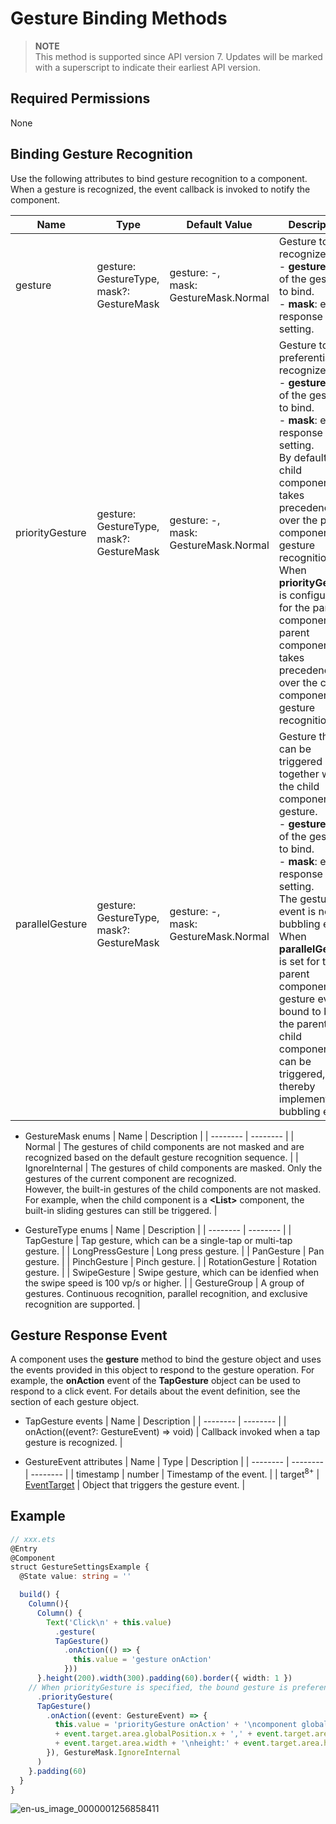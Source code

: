# Gesture Binding Methods


> **NOTE**<br>
> This method is supported since API version 7. Updates will be marked with a superscript to indicate their earliest API version.


## Required Permissions

None


## Binding Gesture Recognition


Use the following attributes to bind gesture recognition to a component. When a gesture is recognized, the event callback is invoked to notify the component.


| Name | Type | Default Value | Description |
| -------- | -------- | -------- | -------- |
| gesture | gesture: GestureType,<br/>mask?: GestureMask | gesture: -,<br/>mask: GestureMask.Normal | Gesture to recognize.<br/>- **gesture**: type of the gesture to bind.<br/>- **mask**: event response setting. |
| priorityGesture | gesture: GestureType,<br/>mask?: GestureMask | gesture: -,<br/>mask: GestureMask.Normal | Gesture to preferentially recognize.<br/>- **gesture**: type of the gesture to bind.<br/>- **mask**: event response setting.<br/>By default, the child component takes precedence over the parent component in gesture recognition. When **priorityGesture** is configured for the parent component, the parent component takes precedence over the child component in gesture recognition. |
| parallelGesture | gesture: GestureType,<br/>mask?: GestureMask | gesture: -,<br/>mask: GestureMask.Normal | Gesture that can be triggered together with the child component gesture.<br/>- **gesture**: type of the gesture to bind.<br/>- **mask**: event response setting.<br/>The gesture event is not a bubbling event. When **parallelGesture** is set for the parent component, gesture events bound to both the parent and child components can be triggered, thereby implementing a bubbling effect. |


- GestureMask enums
  | Name | Description |
  | -------- | -------- |
  | Normal | The gestures of child components are not masked and are recognized based on the default gesture recognition sequence. |
  | IgnoreInternal | The gestures of child components are masked. Only the gestures of the current component are recognized.<br/>However, the built-in gestures of the child components are not masked. For example, when the child component is a **&lt;List&gt;** component, the built-in sliding gestures can still be triggered. |


- GestureType enums
  | Name | Description |
  | -------- | -------- |
  | TapGesture | Tap gesture, which can be a single-tap or multi-tap gesture. |
  | LongPressGesture | Long press gesture. |
  | PanGesture | Pan gesture. |
  | PinchGesture | Pinch gesture. |
  | RotationGesture | Rotation gesture. |
  | SwipeGesture | Swipe gesture, which can be idenfied when the swipe speed is 100 vp/s or higher. |
  | GestureGroup | A group of gestures. Continuous recognition, parallel recognition, and exclusive recognition are supported. |


## Gesture Response Event

A component uses the **gesture** method to bind the gesture object and uses the events provided in this object to respond to the gesture operation. For example, the **onAction** event of the **TapGesture** object can be used to respond to a click event. For details about the event definition, see the section of each gesture object.

- TapGesture events
  | Name | Description |
  | -------- | -------- |
  | onAction((event?: GestureEvent) =&gt; void) | Callback invoked when a tap gesture is recognized. |

- GestureEvent attributes
  | Name | Type | Description |
  | -------- | -------- | -------- |
  | timestamp | number | Timestamp of the event. |
  | target<sup>8+</sup> | [EventTarget](ts-universal-events-click.md) | Object that triggers the gesture event. |


## Example


```ts
// xxx.ets
@Entry
@Component
struct GestureSettingsExample {
  @State value: string = ''

  build() {
    Column(){
      Column() {
        Text('Click\n' + this.value)
          .gesture(
          TapGesture()
            .onAction(() => {
              this.value = 'gesture onAction'
            }))
      }.height(200).width(300).padding(60).border({ width: 1 })
    // When priorityGesture is specified, the bound gesture is preferentially recognized and the child component gesture is ignored.
      .priorityGesture(
      TapGesture()
        .onAction((event: GestureEvent) => {
          this.value = 'priorityGesture onAction' + '\ncomponent globalPos:('
          + event.target.area.globalPosition.x + ',' + event.target.area.globalPosition.y + ')\nwidth:'
          + event.target.area.width + '\nheight:' + event.target.area.height
        }), GestureMask.IgnoreInternal
      )
    }.padding(60)
  }
}
```

![en-us_image_0000001256858411](figures/en-us_image_0000001256858411.gif)
